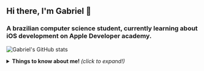 ## Hi there, I'm Gabriel 👋
### A brazilian computer science student, currently learning about iOS development on Apple Developer academy. 

![Gabriel's GitHub stats](https://github-readme-stats.vercel.app/api?username=batistagc&show_icons=true&theme=radical)


<details>
  <summary> <b> Things to know about me! </b> <i>(click to expand!)</i> </summary>
  
  <br>
   This is going to be hidden.
 </details>

<!--
**batistagc/batistagc** is a ✨ _special_ ✨ repository because its `README.md` (this file) appears on your GitHub profile.

Here are some ideas to get you started:

- 🔭 I’m currently working on ...
- 🌱 I’m currently learning ...
- 👯 I’m looking to collaborate on ...
- 🤔 I’m looking for help with ...
- 💬 Ask me about ...
- 📫 How to reach me: ...
- 😄 Pronouns: ...
- ⚡ Fun fact: ...
-->
